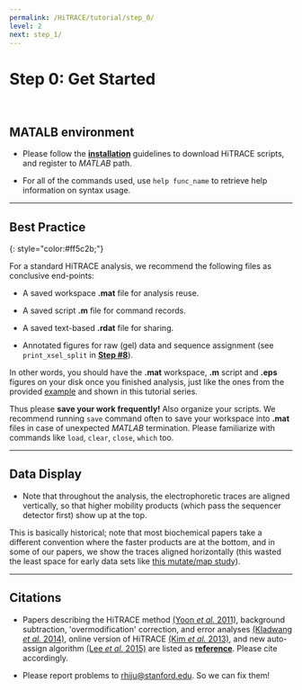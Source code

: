 ```yaml
---
permalink: /HiTRACE/tutorial/step_0/
level: 2
next: step_1/
---
```


# Step 0: Get Started

<br/>

## MATALB environment

* Please follow the [**installation**](../../install/) guidelines to download HiTRACE scripts, and register to _MATLAB_ path.

* For all of the commands used, use `help func_name` to retrieve help information on syntax usage.

<hr/>

## Best Practice
{: style="color:#ff5c2b;"}

For a standard HiTRACE analysis, we recommend the following files as conclusive end-points:

* A saved workspace **.mat** file for analysis reuse.

* A saved script **.m** file for command records.

* A saved text-based **.rdat** file for sharing.

* Annotated figures for raw (gel) data and sequence assignment (see `print_xsel_split` in [**Step #8**](../step_8/)).

In other words, you should have the **.mat** workspace, **.m** script and **.eps** figures on your disk once you finished analysis, just like the ones from the provided [example](https://github.com/ribokit/HiTRACE/tree/master/Examples) and shown in this tutorial series.

Thus please **save your work frequently!** Also organize your scripts. We recommend running `save` command often to save your workspace into **.mat** files in case of unexpected _MATLAB_ termination. Please familiarize with commands like `load`, `clear`, `close`, `which` too.


<hr/>

## Data Display

* Note that throughout the analysis, the electrophoretic traces are aligned vertically, so that higher mobility products (which pass the sequencer detector first) show up at the top. 

This is basically historical; note that most biochemical papers take a different convention where the faster products are at the bottom, and in some of our papers, we show the traces aligned horizontally (this wasted the least space for early data sets like [this mutate/map study](https://daslab.stanford.edu/site_data/pub_pdf/2011_Kladwang_NatChem.pdf)).

<hr/>

## Citations

* Papers describing the HiTRACE method [(Yoon _et al._ 2011)](https://daslab.stanford.edu/site_data/pub_pdf/2011_Yoon_Bioinfo.pdf), background subtraction, 'overmodification' correction, and error analyses [(Kladwang _et al._ 2014)](https://daslab.stanford.edu/site_data/pub_pdf/2014_Kladwang_Biochem.pdf), online version of HiTRACE [(Kim _et al._ 2013)](https://daslab.stanford.edu/site_data/pub_pdf/2013_Kim_NAR.pdf), and new auto-assign algorithm [(Lee _et al._ 2015)](https://daslab.stanford.edu/site_data/pub_pdf/2015_Lee_Bioinfo.pdf) are listed as [**reference**](/HiTRACE#reference). Please cite accordingly.

* Please report problems to [rhiju@stanford.edu](mailto:rhiju@stanford.edu). So we can fix them!
